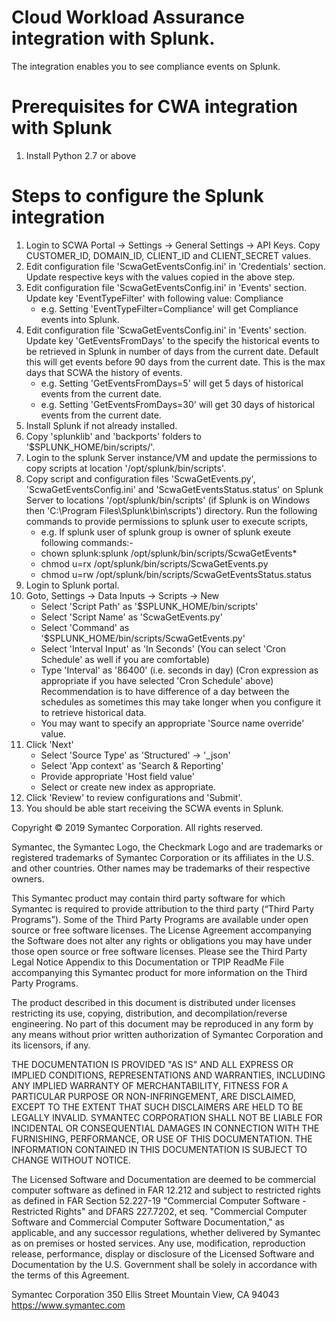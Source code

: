 # Cloud Workload Assurance integration with Splunk. 
The integration enables you to see compliance events on Splunk.

# Prerequisites for CWA integration with Splunk
 1. Install Python 2.7 or above 
 
# Steps to configure the Splunk integration

1. Login to SCWA Portal → Settings → General Settings → API Keys. Copy CUSTOMER_ID, DOMAIN_ID, CLIENT_ID and CLIENT_SECRET values.
2. Edit configuration file 'ScwaGetEventsConfig.ini' in 'Credentials' section. Update respective keys with the values copied in the above step.
3. Edit configuration file 'ScwaGetEventsConfig.ini' in 'Events' section. Update key 'EventTypeFilter' with following  value: 
Compliance
 	* e.g. Setting 'EventTypeFilter=Compliance' will get Compliance events into Splunk.
4. Edit configuration file 'ScwaGetEventsConfig.ini' in 'Events' section. Update key 'GetEventsFromDays' to the specify the historical events to be retrieved in Splunk in number of days from the current date. Default this will get events before 90 days from the current date. This is the max days that SCWA the history of events.
	* e.g. Setting 'GetEventsFromDays=5' will get 5 days of historical events from the current date.
	* e.g. Setting 'GetEventsFromDays=30' will get 30 days of historical events from the current date.
5. Install Splunk if not already installed.
6. Copy 'splunklib' and 'backports' folders to '$SPLUNK_HOME/bin/scripts/'.
7. Login to the splunk Server instance/VM and update the permissions to copy scripts at location  '/opt/splunk/bin/scripts'.
8. Copy script and configuration files 'ScwaGetEvents.py', 'ScwaGetEventsConfig.ini' and 'ScwaGetEventsStatus.status' on Splunk Server to locations '/opt/splunk/bin/scripts' (if Splunk is on Windows then 'C:\Program Files\Splunk\bin\scripts') directory.
Run the following commands to provide permissions to splunk user to execute scripts,
	* e.g. If splunk user of splunk group is owner of splunk exeute following commands:- 
	* chown splunk:splunk /opt/splunk/bin/scripts/ScwaGetEvents*
	* chmod u=rx /opt/splunk/bin/scripts/ScwaGetEvents.py
	* chmod u=rw /opt/splunk/bin/scripts/ScwaGetEventsStatus.status
9. Login to Splunk portal.
10. Goto, Settings → Data Inputs → Scripts → New
	* Select 'Script Path' as '$SPLUNK_HOME/bin/scripts'
	* Select 'Script Name' as 'ScwaGetEvents.py'
	* Select 'Command' as '$SPLUNK_HOME/bin/scripts/ScwaGetEvents.py'
	* Select 'Interval Input' as 'In Seconds' (You can select 'Cron Schedule' as well if you are comfortable)
	* Type 'Interval' as '86400' (i.e. seconds in day) (Cron expression as appropriate if you have selected 'Cron Schedule' above) Recommendation is to have difference of a day between the schedules as sometimes this may take longer when you configure it to retrieve historical data.
	* You may want to specify an appropriate 'Source name override' value.
11. Click 'Next'
	* Select 'Source Type' as 'Structured' → '_json'
	* Select 'App context' as 'Search & Reporting'
	* Provide appropriate 'Host field value'
	* Select or create new index as appropriate.
12. Click 'Review' to review configurations and 'Submit'.
13. You should be able start receiving the SCWA events in Splunk.

Copyright © 2019 Symantec Corporation. All rights reserved.

Symantec, the Symantec Logo, the Checkmark Logo and are trademarks or registered trademarks of Symantec Corporation or its affiliates in the U.S. and other countries. Other names may be trademarks of their respective owners.

This Symantec product may contain third party software for which Symantec is required to provide attribution to the third party (“Third Party Programs”). Some of the Third Party Programs are available under open source or free software licenses. The License Agreement accompanying the Software does not alter any rights or obligations you may have under those open source or free software licenses. Please see the Third Party Legal Notice Appendix to this Documentation or TPIP ReadMe File accompanying this Symantec product for more information on the Third Party Programs.

The product described in this document is distributed under licenses restricting its use, copying, distribution, and decompilation/reverse engineering. No part of this document may be reproduced in any form by any means without prior written authorization of Symantec Corporation and its licensors, if any.

THE DOCUMENTATION IS PROVIDED "AS IS" AND ALL EXPRESS OR IMPLIED CONDITIONS, REPRESENTATIONS AND WARRANTIES, INCLUDING ANY IMPLIED WARRANTY OF MERCHANTABILITY, FITNESS FOR A PARTICULAR PURPOSE OR NON-INFRINGEMENT, ARE DISCLAIMED, EXCEPT TO THE EXTENT THAT SUCH DISCLAIMERS ARE HELD TO BE LEGALLY INVALID. SYMANTEC CORPORATION SHALL NOT BE LIABLE FOR INCIDENTAL OR CONSEQUENTIAL DAMAGES IN CONNECTION WITH THE FURNISHING, PERFORMANCE, OR USE OF THIS DOCUMENTATION. THE INFORMATION CONTAINED IN THIS DOCUMENTATION IS SUBJECT TO CHANGE WITHOUT NOTICE.

The Licensed Software and Documentation are deemed to be commercial computer software as defined in FAR 12.212 and subject to restricted rights as defined in FAR Section 52.227-19 "Commercial Computer Software - Restricted Rights" and DFARS 227.7202, et seq. "Commercial Computer Software and Commercial Computer Software Documentation," as applicable, and any successor regulations, whether delivered by Symantec as on premises or hosted services. Any use, modification, reproduction release, performance, display or disclosure of the Licensed Software and Documentation by the U.S. Government shall be solely in accordance with the terms of this Agreement.

Symantec Corporation 350 Ellis Street Mountain View, CA 94043 https://www.symantec.com
